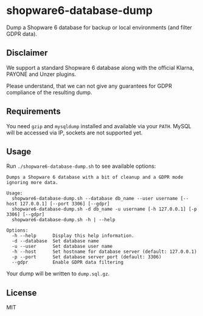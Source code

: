# shopware6-database-dump
Dump a Shopware 6 database for backup or local environments (and filter GDPR data).

## Disclaimer
We support a standard Shopware 6 database along with the official Klarna, PAYONE and Unzer plugins.

Please understand, that we can not give any guarantees for GDPR compliance of the resulting dump.

## Requirements
You need `gzip` and `mysqldump` installed and available via your `PATH`.
MySQL will be accessed via IP, sockets are not supported yet.

## Usage
Run `./shopware6-database-dump.sh` to see available options:

```
Dumps a Shopware 6 database with a bit of cleanup and a GDPR mode ignoring more data.

Usage:
  shopware6-database-dump.sh --database db_name --user username [--host 127.0.0.1] [--port 3306] [--gdpr]
  shopware6-database-dump.sh -d db_name -u username [-h 127.0.0.1] [-p 3306] [--gdpr]
  shopware6-database-dump.sh -h | --help

Options:
  -h --help      Display this help information.
  -d --database  Set database name
  -u --user      Set database user name
  -h --host      Set hostname for database server (default: 127.0.0.1)
  -p --port      Set database server port (default: 3306)
  --gdpr         Enable GDPR data filtering
```

Your dump will be written to `dump.sql.gz`.

## License
MIT
